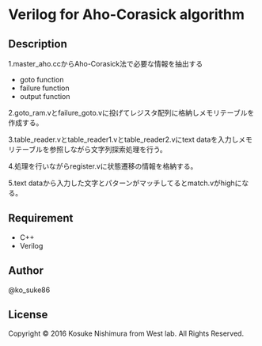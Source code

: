 # Verilog for Aho-Corasick algorithm
## Description
1.master_aho.ccからAho-Corasick法で必要な情報を抽出する
- goto function
- failure function
- output function

2.goto_ram.vとfailure_goto.vに投げてレジスタ配列に格納しメモリテーブルを作成する。

3.table_reader.vとtable_reader1.vとtable_reader2.vにtext dataを入力しメモリテーブルを参照しながら文字列探索処理を行う。

4.処理を行いながらregister.vに状態遷移の情報を格納する。

5.text dataから入力した文字とパターンがマッチしてるとmatch.vがhighになる。

## Requirement
- C++
- Verilog

## Author
@ko_suke86

## License
Copyright © 2016 Kosuke Nishimura from West lab. All Rights Reserved.
